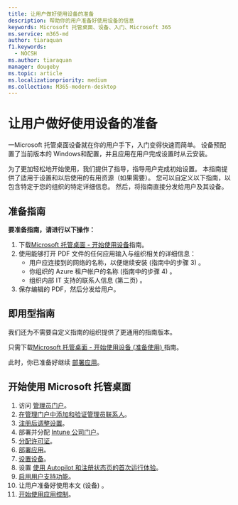 ```yaml
---
title: 让用户做好使用设备的准备
description: 帮助你的用户准备好使用设备的信息
keywords: Microsoft 托管桌面、设备、入门、Microsoft 365
ms.service: m365-md
author: tiaraquan
f1.keywords:
  - NOCSH
ms.author: tiaraquan
manager: dougeby
ms.topic: article
ms.localizationpriority: medium
ms.collection: M365-modern-desktop
---
```


# <a name="get-your-users-ready-to-use-devices"></a>让用户做好使用设备的准备

一Microsoft 托管桌面设备就在你的用户手下，入门变得快速而简单。 设备预配置了当前版本的 Windows和配置，并且应用在用户完成设置时从云安装。

为了更加轻松地开始使用，我们提供了指导，指导用户完成初始设置。 本指南提供了适用于设置和以后使用的有用资源（如果需要）。 您可以自定义以下指南，以包含特定于您的组织的特定详细信息。 然后，将指南直接分发给用户及其设备。

## <a name="prepare-the-guide"></a>准备指南

**要准备指南，请进行以下操作：**

1. 下载[Microsoft 托管桌面 - 开始使用设备](https://github.com/MicrosoftDocs/microsoft-365-docs/raw/public/microsoft-365/managed-desktop/get-started/downloads/microsoft-managed-desktop-user-guide-no-help-custom-v2.pdf)指南。
2. 使用能够打开 PDF 文件的任何应用输入与组织相关的详细信息：
    - 用户应连接到的网络的名称，以便继续安装 (指南中的步骤 3) 。
    - 你组织的 Azure 租户帐户的名称 (指南中的步骤 4) 。
    - 组织内部 IT 支持的联系人信息 (第二页) 。
3. 保存编辑的 PDF，然后分发给用户。

## <a name="ready-to-use-guide"></a>即用型指南

我们还为不需要自定义指南的组织提供了更通用的指南版本。

只需下载[Microsoft 托管桌面 - 开始使用设备 (准备使用) ](https://github.com/MicrosoftDocs/microsoft-365-docs/raw/public/microsoft-365/managed-desktop/get-started/downloads/microsoft-managed-desktop-user-guide-no-help-v2.pdf)指南。

此时，你已准备好继续 [部署应用](deploy-apps.md)。

## <a name="steps-to-get-started-with-microsoft-managed-desktop"></a>开始使用 Microsoft 托管桌面

1. 访问 [管理员门户](access-admin-portal.md)。
1. [在管理门户中添加和验证管理员联系人](add-admin-contacts.md)。
1. [注册后调整设置](conditional-access.md)。
1. 部署并分配 [Intune 公司门户](company-portal.md)。
1. [分配许可证](assign-licenses.md)。
1. [部署应用](deploy-apps.md)。
1. [设置设备](set-up-devices.md)。
1. 设置 [使用 Autopilot 和注册状态页的首次运行体验](esp-first-run.md)。
1. [启用用户支持功能](enable-support.md)。
1. 让用户准备好使用本文 (设备) 。
1. [开始使用应用控制](get-started-app-control.md)。
